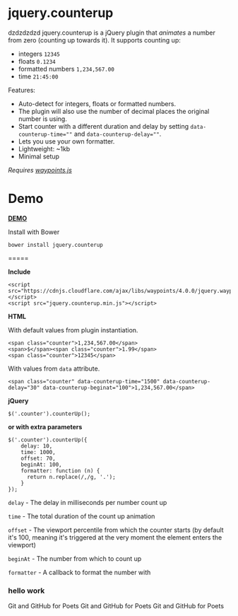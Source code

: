 # jquery.counterup
dzdzdzdzd
jquery.counterup is a jQuery plugin that _animates_ a number from zero (counting up towards it). It supports counting up:

- integers `12345`
- floats `0.1234`
- formatted numbers `1,234,567.00`
- time `21:45:00`

Features:

- Auto-detect for integers, floats or formatted numbers.
- The plugin will also use the number of decimal places the original number is using.
- Start counter with a different duration and delay by setting `data-counterup-time=""` and `data-counterup-delay=""`.
- Lets you use your own formatter.
- Lightweight: ~1kb
- Minimal setup

_Requires [waypoints.js](http://imakewebthings.com/jquery-waypoints/)_

# Demo

**[DEMO](http://ciromattia.github.io/jquery.counterup/demo/index.html)**

Install with Bower

```
bower install jquery.counterup
```

=====

**Include**

```
<script src="https://cdnjs.cloudflare.com/ajax/libs/waypoints/4.0.0/jquery.waypoints.min.js"></script>
<script src="jquery.counterup.min.js"></script>
```

**HTML**

With default values from plugin instantiation.

```
<span class="counter">1,234,567.00</span>
<span>$</span><span class="counter">1.99</span>
<span class="counter">12345</span>
```

With values from `data` attribute.

```
<span class="counter" data-counterup-time="1500" data-counterup-delay="30" data-counterup-beginat="100">1,234,567.00</span>
```

**jQuery**

```
$('.counter').counterUp();
```

**or with extra parameters**

```
$('.counter').counterUp({
    delay: 10,
    time: 1000,
    offset: 70,
    beginAt: 100,
    formatter: function (n) {
      return n.replace(/,/g, '.');
    }
});
```

`delay` - The delay in milliseconds per number count up

`time` - The total duration of the count up animation

`offset` - The viewport percentile from which the counter starts (by default it's 100, meaning it's triggered
at the very moment the element enters the viewport)

`beginAt` - The number from which to count up

`formatter` - A callback to format the number with

### hello work
Git and GitHub for Poets
Git and GitHub for Poets
Git and GitHub for Poets
